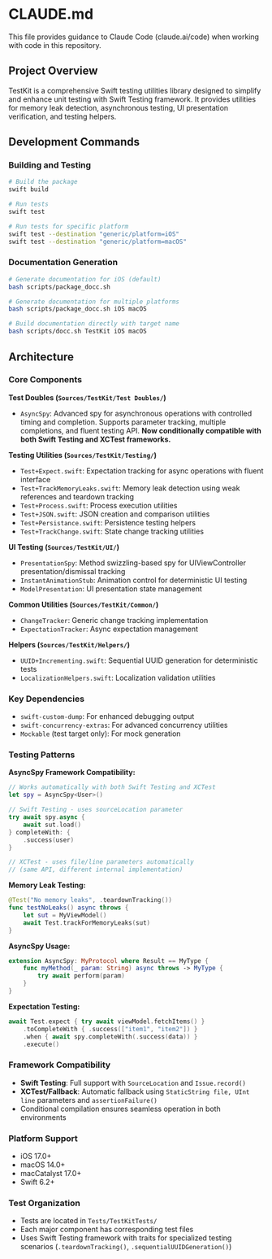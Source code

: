 # CLAUDE.md

This file provides guidance to Claude Code (claude.ai/code) when working with code in this repository.

## Project Overview

TestKit is a comprehensive Swift testing utilities library designed to simplify and enhance unit testing with Swift Testing framework. It provides utilities for memory leak detection, asynchronous testing, UI presentation verification, and testing helpers.

## Development Commands

### Building and Testing
```bash
# Build the package
swift build

# Run tests
swift test

# Run tests for specific platform
swift test --destination "generic/platform=iOS"
swift test --destination "generic/platform=macOS"
```

### Documentation Generation
```bash
# Generate documentation for iOS (default)
bash scripts/package_docc.sh

# Generate documentation for multiple platforms
bash scripts/package_docc.sh iOS macOS

# Build documentation directly with target name
bash scripts/docc.sh TestKit iOS macOS
```

## Architecture

### Core Components

**Test Doubles (`Sources/TestKit/Test Doubles/`)**
- `AsyncSpy`: Advanced spy for asynchronous operations with controlled timing and completion. Supports parameter tracking, multiple completions, and fluent testing API. **Now conditionally compatible with both Swift Testing and XCTest frameworks.**

**Testing Utilities (`Sources/TestKit/Testing/`)**
- `Test+Expect.swift`: Expectation tracking for async operations with fluent interface
- `Test+TrackMemoryLeaks.swift`: Memory leak detection using weak references and teardown tracking
- `Test+Process.swift`: Process execution utilities
- `Test+JSON.swift`: JSON creation and comparison utilities
- `Test+Persistance.swift`: Persistence testing helpers
- `Test+TrackChange.swift`: State change tracking utilities

**UI Testing (`Sources/TestKit/UI/`)**
- `PresentationSpy`: Method swizzling-based spy for UIViewController presentation/dismissal tracking
- `InstantAnimationStub`: Animation control for deterministic UI testing
- `ModelPresentation`: UI presentation state management

**Common Utilities (`Sources/TestKit/Common/`)**
- `ChangeTracker`: Generic change tracking implementation
- `ExpectationTracker`: Async expectation management

**Helpers (`Sources/TestKit/Helpers/`)**
- `UUID+Incrementing.swift`: Sequential UUID generation for deterministic tests
- `LocalizationHelpers.swift`: Localization validation utilities

### Key Dependencies
- `swift-custom-dump`: For enhanced debugging output
- `swift-concurrency-extras`: For advanced concurrency utilities
- `Mockable` (test target only): For mock generation

### Testing Patterns

**AsyncSpy Framework Compatibility:**
```swift
// Works automatically with both Swift Testing and XCTest
let spy = AsyncSpy<User>()

// Swift Testing - uses sourceLocation parameter
try await spy.async {
    await sut.load()
} completeWith: {
    .success(user)
}

// XCTest - uses file/line parameters automatically  
// (same API, different internal implementation)
```

**Memory Leak Testing:**
```swift
@Test("No memory leaks", .teardownTracking())
func testNoLeaks() async throws {
    let sut = MyViewModel()
    await Test.trackForMemoryLeaks(sut)
}
```

**AsyncSpy Usage:**
```swift
extension AsyncSpy: MyProtocol where Result == MyType {
    func myMethod(_ param: String) async throws -> MyType {
        try await perform(param)
    }
}
```

**Expectation Testing:**
```swift
await Test.expect { try await viewModel.fetchItems() }
    .toCompleteWith { .success(["item1", "item2"]) }
    .when { await spy.completeWith(.success(data)) }
    .execute()
```

### Framework Compatibility
- **Swift Testing**: Full support with `SourceLocation` and `Issue.record()` 
- **XCTest/Fallback**: Automatic fallback using `StaticString file, UInt line` parameters and `assertionFailure()`
- Conditional compilation ensures seamless operation in both environments

### Platform Support
- iOS 17.0+
- macOS 14.0+
- macCatalyst 17.0+
- Swift 6.2+

### Test Organization
- Tests are located in `Tests/TestKitTests/`
- Each major component has corresponding test files
- Uses Swift Testing framework with traits for specialized testing scenarios (`.teardownTracking()`, `.sequentialUUIDGeneration()`)
